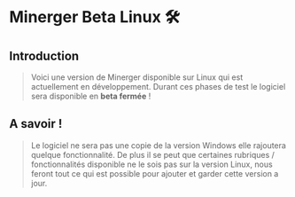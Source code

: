 # Minerger Beta Linux 🛠

## Introduction

> Voici une version de Minerger disponible sur Linux qui est actuellement en développement. Durant ces phases de test le logiciel sera disponible en **beta fermée** !

## A savoir !

> Le logiciel ne sera pas une copie de la version Windows elle rajoutera quelque fonctionnalité. De plus il se peut que certaines rubriques / fonctionnalités disponible ne le sois pas sur la version Linux, nous feront tout ce qui est possible pour ajouter et garder cette version a jour.